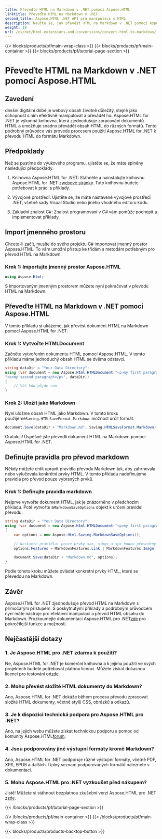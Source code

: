 ```yaml
---
title: Převeďte HTML na Markdown v .NET pomocí Aspose.HTML
linktitle: Převeďte HTML na Markdown v .NET
second_title: Aspose.HTML .NET API pro manipulaci s HTML
description: Naučte se, jak převést HTML na Markdown v .NET pomocí Aspose.HTML pro efektivní manipulaci s obsahem. Získejte podrobné pokyny pro bezproblémový proces převodu.
weight: 18
url: /cs/net/html-extensions-and-conversions/convert-html-to-markdown/
---
```


{{< blocks/products/pf/main-wrap-class >}}
{{< blocks/products/pf/main-container >}}
{{< blocks/products/pf/tutorial-page-section >}}

# Převeďte HTML na Markdown v .NET pomocí Aspose.HTML


## Zavedení

dnešní digitální době je webový obsah životně důležitý, stejně jako schopnost s ním efektivně manipulovat a převádět ho. Aspose.HTML for .NET je výkonná knihovna, která zjednodušuje zpracování dokumentů HTML a umožňuje snadno převádět obsah HTML do různých formátů. Tento podrobný průvodce vás provede procesem použití Aspose.HTML for .NET k převodu HTML do formátu Markdown.

## Předpoklady

Než se pustíme do výukového programu, ujistěte se, že máte splněny následující předpoklady:

1.  Knihovna Aspose.HTML for .NET: Stáhněte a nainstalujte knihovnu Aspose.HTML for .NET z[webové stránky](https://releases.aspose.com/html/net/). Tuto knihovnu budete potřebovat k práci s příklady.

2. Vývojové prostředí: Ujistěte se, že máte nastavené vývojové prostředí .NET, včetně sady Visual Studio nebo jiného vhodného editoru kódu.

3. Základní znalost C#: Znalost programování v C# vám pomůže pochopit a implementovat příklady.

## Import jmenného prostoru

Chcete-li začít, musíte do svého projektu C# importovat jmenný prostor Aspose.HTML. To vám umožní přístup ke třídám a metodám potřebným pro převod HTML na Markdown.

### Krok 1: Importujte jmenný prostor Aspose.HTML

```csharp
using Aspose.Html;
```

S importovaným jmenným prostorem můžete nyní pokračovat v převodu HTML na Markdown.

## Převeďte HTML na Markdown v .NET pomocí Aspose.HTML

V tomto příkladu si ukážeme, jak převést dokument HTML na Markdown pomocí Aspose.HTML for .NET. 

### Krok 1: Vytvořte HTMLDocument

Začněte vytvořením dokumentu HTML pomocí Aspose.HTML. V tomto příkladu máme jednoduchý obsah HTML se dvěma odstavci.

```csharp
string dataDir = "Your Data Directory";
using (var document = new Aspose.Html.HTMLDocument("<p>my first paragraph</p>" +
"<p>my second paragraph</p>", dataDir))
{
    // Váš kód půjde sem
}
```

### Krok 2: Uložit jako Markdown

 Nyní uložme obsah HTML jako Markdown. V tomto kroku použijeme`Saving.HTMLSaveFormat.Markdown` možnost určit formát.

```csharp
document.Save(dataDir + "Markdown.md", Saving.HTMLSaveFormat.Markdown);
```

Gratuluji! Úspěšně jste převedli dokument HTML na Markdown pomocí Aspose.HTML for .NET.

## Definujte pravidla pro převod markdown

Někdy můžete chtít upravit pravidla převodu Markdown tak, aby zahrnovala nebo vylučovala konkrétní prvky HTML. V tomto příkladu nadefinujeme pravidla pro převod pouze vybraných prvků.

### Krok 1: Definujte pravidla markdown

 Nejprve vytvořte dokument HTML, jak je znázorněno v předchozím příkladu. Poté vytvořte a`MarkdownSaveOptions` objekt k určení pravidel převodu.

```csharp
string dataDir = "Your Data Directory";
using (var document = new Aspose.Html.HTMLDocument("<p>my first paragraph</p>", dataDir))
{
    var options = new Aspose.Html.Saving.MarkdownSaveOptions();
    
    // Nastavte pravidla: pouze prvky <a>, <img> a <p> budou převedeny na markdown.
    options.Features = MarkdownFeatures.Link | MarkdownFeatures.Image | MarkdownFeatures.AutomaticParagraph;
    
    document.Save(dataDir + "Markdown.md", options);
}
```

Podle tohoto kroku můžete ovládat konkrétní prvky HTML, které se převedou na Markdown.

## Závěr

 Aspose.HTML for .NET zjednodušuje převod HTML na Markdown s přímočarým přístupem. S poskytnutými příklady a podrobným průvodcem nyní máte nástroje pro efektivní manipulaci a převod HTML obsahu do Markdown. Prozkoumejte dokumentaci Aspose.HTML pro .NET[zde](https://reference.aspose.com/html/net/) pro pokročilejší funkce a možnosti.

## Nejčastější dotazy

### 1. Je Aspose.HTML pro .NET zdarma k použití?

Ne, Aspose.HTML for .NET je komerční knihovna a k jejímu použití ve svých projektech budete potřebovat platnou licenci. Můžete získat dočasnou licenci pro testování od[zde](https://purchase.aspose.com/temporary-license/).

### 2. Mohu převést složité HTML dokumenty do Markdown?

Ano, Aspose.HTML for .NET dokáže během procesu převodu zpracovat složité HTML dokumenty, včetně stylů CSS, obrázků a odkazů.

### 3. Je k dispozici technická podpora pro Aspose.HTML pro .NET?

 Ano, na jejich webu můžete získat technickou podporu a pomoc od komunity Aspose.HTML[forum](https://forum.aspose.com/).

### 4. Jsou podporovány jiné výstupní formáty kromě Markdown?

Ano, Aspose.HTML for .NET podporuje různé výstupní formáty, včetně PDF, XPS, EPUB a dalších. Úplný seznam podporovaných formátů naleznete v dokumentaci.

### 5. Mohu Aspose.HTML pro .NET vyzkoušet před nákupem?

 Jistě! Můžete si stáhnout bezplatnou zkušební verzi Aspose.HTML pro .NET z[zde](https://releases.aspose.com/).

{{< /blocks/products/pf/tutorial-page-section >}}

{{< /blocks/products/pf/main-container >}}
{{< /blocks/products/pf/main-wrap-class >}}

{{< blocks/products/products-backtop-button >}}
